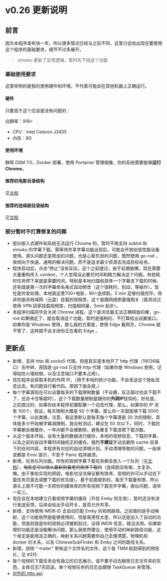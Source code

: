 # v0.26 更新说明

## 前言

因为本程序发布快一年，所以很多情况已经与之前不同，这里只会给出现在要使用这个程序的基础要求，细节不过多展开。

> zimuku 更新了反爬逻辑，暂时先下线这个功能

### 基础使用要求

这里举例的是我的使用硬件和环境，不代表可能会在其他机器上正确运行。

#### 硬件

只要高于这个应该是没有问题的：

白群晖：918+

* CPU：Intel Celeron J3455
* 内存：8G

#### 使用环境

群晖 DSM 7.0，Docker 部署，使用 Portainer 管理镜像，你的系统需要能够**运行 Chrome**。

#### 推荐的电影目录结构

见[文档](https://github.com/allanpk716/ChineseSubFinder/blob/docs/DesignFile/%E7%94%B5%E5%BD%B1%E7%9A%84%E6%8E%A8%E8%8D%90%E7%9B%AE%E5%BD%95%E7%BB%93%E6%9E%84.md)

#### 推荐的连续剧目录结构

见[文档](https://github.com/allanpk716/ChineseSubFinder/blob/docs/DesignFile/%E8%BF%9E%E7%BB%AD%E5%89%A7%E7%9B%AE%E5%BD%95%E7%BB%93%E6%9E%84%E8%A6%81%E6%B1%82.md)

### 部分暂时不打算修复的问题

* 部分嵌入式硬件和系统无法运行 Chrome 的，暂时不再支持 subhd 和 zimuku 的字幕下载。需等待共享字幕功能出现后，可能会开放给低性能设备使用。源头问题还是爬虫的问题，也是心智负担的问题，既然使用 go-rod ，我倾向于快速、通用的解决问题，而不是追求最少资源去完成目标任务。
* 程序启动后，点击“停止”没有反应。这个之前提过，由于前期偷懒，现在需要大量重构传入 context，个人觉得没必要花时间和精力解决这个问题。有些耗时任务停下来就是需要时间，特别是本地扫描和具体一个字幕去下载的时候，还有就是第一次的字幕命名格式自动修改（这个很耗时，别动，等操作）。现在是并发处理，本地我这里700+电影，90+连续剧，2 min 足够扫描完毕，除非你是非局域网（云盘）挂载的视频库，这个是跟网络质量强相关（我测试过使用 VPN 回家挂载视频库，扫描相同量，5min 起步）。
* 本程序扫描完毕会关闭 Chrome 进程，这个是浏览器无法正确释放的梗，go-rod 如果搞定了，就会取消这个功能，暂时是强制的，不打算给出设置接口。如果你是 Windows 使用，那么我的方案是，使用 Edge 看网页，Chrome 就不管了，这样就不会关闭你正在看的 Edge 。

## 更新点

* 新增，支持 http 和 socks5 代理。但是其实是本地开了 http 代理（19036端口）去中转，原因是 go-rod 只支持 http 代理（如果你是 Windows 使用，记得给防火墙权限，以及注意端口不要本占用）。
* 现在程序会获取本机的外网 IP。（用于本地的统计功能，不会发送这个隐私信息出去，有问题自行看代码。原因下面会提。）
* 每个字幕源现在可以设置每天的下载限制数量（不设置，反正超过也会下载不了，还会卡住等超时），这个下载数量限制是跟你的**外网IP**挂钩的，好处是，之前提过的，如果你给本程序前置配置一个动态代理，那么，如果你的 IP 池有 100个，假设，每天限制大概是 50 个字幕，那么你一天就能够下载 5000 个字幕，以此类推。注意，我这里默认是每天每个字幕源是 20 次的限制，具体是多少开始被字幕源限制，我没有测试，建议在 50 次以下。同时，下载的字幕都会被缓存，一年内都不会被删除，避免重复下载浪费下载次数。
* 从这个版本开始，会有大量的数据进行缓存，本地的视频信息、下载的字幕，以及之前的自动字幕时间轴校正的缓存。强烈**不建议**手动去删除 cache 目录下的任何内容，本程序有对应的自动清理计划。手动清理导致的问题，一般来说都是 Error 提示，不至于 Panic 程序崩溃。
* 新增，任务队列功能。所有的视频字幕下载任务都会放入一个队列（见[文档](https://github.com/allanpk716/ChineseSubFinder/tree/docs/DesignFile/%E4%BB%BB%E5%8A%A1%E9%98%9F%E5%88%97%E8%AE%BE%E8%AE%A1)），~~电影是可以做从最新到最老的排序下载的~~（连续剧没有做，太复杂，懒。由于某些实现的原因，电影也没法保证都有排序。变相的你可以手动去下载任务页面去调整下载的优先级）。基于前面提到的，每天下载量有限，所以源头上就不可能一天把你的媒体库的所有视频下载完毕字幕，类似问题，请举一反三。 
* 现在会在本地建立已看视频字幕的缓存（开启 Emby 则生效），暂时还没有进行发送反馈，后续会给出手动开关，是否允许共享。
* 新增，支持使用 IMDB ID 去自动匹配 Emby 的视频路径。之前做的是手动映射，这个功能依然是能够使用的，但是易用性太差，所以还是加入了自动的功能，但是前提是你的视频必须被削刮过，没得 IMDB 信息，就没法用。如果新增的功能还是没能解决问题，那么我依然建议，使用手动的映射路径功能，这个肯定是能用且正确的，映射关系问题需要你自己去理清楚，物理机和 docker 的关系，以及 ChineseSubFinder 和 Emby 之间的路径关系。
* 新增，排除 “-trailer” 带有这个文件名的文件，这个是 TMM 削刮得到的预告片。见 #315
* 每个视频的下载任务会有独立的日志展示。请不要手动去删除日志文件夹的东西，主体日志7天回滚，单个视频任务的日志会跟随 TaskQueue 来管理。
* [对外的 http api](https://github.com/allanpk716/ChineseSubFinder/tree/docs/DesignFile/ApiKey%E8%AE%BE%E8%AE%A1)
